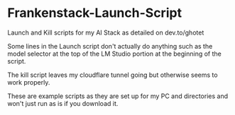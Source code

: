 # Frankenstack-Launch-Script
Launch and Kill scripts for my AI Stack as detailed on dev.to/ghotet

Some lines in the Launch script don't actually do anything such as the model selector at the top of the LM Studio portion at the beginning of the script.

The kill script leaves my cloudflare tunnel going but otherwise seems to work properly.

These are example scripts as they are set up for my PC and directories and won't just run as is if you download it.

